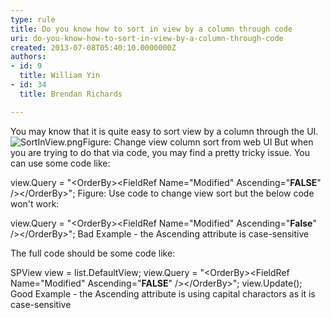 ```yaml
---
type: rule
title: Do you know how to sort in view by a column through code
uri: do-you-know-how-to-sort-in-view-by-a-column-through-code
created: 2013-07-08T05:40:10.0000000Z
authors:
- id: 9
  title: William Yin
- id: 34
  title: Brendan Richards

---
```


 ​​You may know that it is quite easy to sort view by a column through the UI.![SortInView.png](/SoftwareDevelopment/RulesToBetterSharePoint/PublishingImages/SortInView.png)Figure: Change view column ​sort from web UI
But when you are trying to do that via code, you may find a pretty tricky issue.
   You can use some code like:

view.Query = "&lt;OrderBy&gt;&lt;FieldRef Name=\"Modified\" Ascending=\"**FALSE**\" /&gt;&lt;/OrderBy&gt;";
Figure: Use code to change view sort
but the below code won't work:



view.Query = "&lt;OrderBy&gt;&lt;FieldRef Name=\"Modified\" Ascending=\"**False**\" /&gt;&lt;/OrderBy&gt;";
Bad Example - the Ascending attribute is case-sensitive

The full code should be some code ​like:


SPView view = list.DefaultView;
view.Query = "&lt;OrderBy&gt;&lt;FieldRef Name=\"Modified\" Ascending=\"**FALSE**\" /&gt;&lt;/OrderBy&gt;";
view.Update();​​​​
​Good Example - the Ascending attribute is using capital charactors as it is case-sensitive                 


                    

                    



